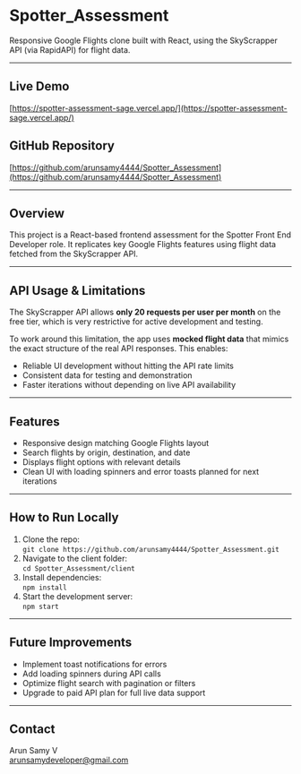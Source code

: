 # Spotter_Assessment

Responsive Google Flights clone built with React, using the SkyScrapper API (via RapidAPI) for flight data.

---

## Live Demo

[https://spotter-assessment-sage.vercel.app/](https://spotter-assessment-sage.vercel.app/)

## GitHub Repository

[https://github.com/arunsamy4444/Spotter_Assessment](https://github.com/arunsamy4444/Spotter_Assessment)

---

## Overview

This project is a React-based frontend assessment for the Spotter Front End Developer role. It replicates key Google Flights features using flight data fetched from the SkyScrapper API.

---

## API Usage & Limitations

The SkyScrapper API allows **only 20 requests per user per month** on the free tier, which is very restrictive for active development and testing.

To work around this limitation, the app uses **mocked flight data** that mimics the exact structure of the real API responses. This enables:

- Reliable UI development without hitting the API rate limits  
- Consistent data for testing and demonstration  
- Faster iterations without depending on live API availability  

---

## Features

- Responsive design matching Google Flights layout  
- Search flights by origin, destination, and date  
- Displays flight options with relevant details  
- Clean UI with loading spinners and error toasts planned for next iterations  

---

## How to Run Locally

1. Clone the repo:  
   `git clone https://github.com/arunsamy4444/Spotter_Assessment.git`  
2. Navigate to the client folder:  
   `cd Spotter_Assessment/client`  
3. Install dependencies:  
   `npm install`  
4. Start the development server:  
   `npm start`  

---

## Future Improvements

- Implement toast notifications for errors  
- Add loading spinners during API calls  
- Optimize flight search with pagination or filters  
- Upgrade to paid API plan for full live data support  

---

## Contact

Arun Samy V  
[arunsamydeveloper@gmail.com](mailto:arunsamydeveloper@gmail.com)
